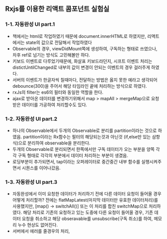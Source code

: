 ## Rxjs를 이용한 리액트 콤포넌트 실험실

### 1-1. 자동완성 UI part.1
- 책에서는 html로 작업하였기 때문에 document.innerHTML로 하였지만, 리액트에서는 state의 값으로 전달해서 작업하였다
- Observable의 경우, viewDidMount쪽에 생성하여, 구독하는 형태로 쓰였으나, 차후 ref로 넘기는 방식도 고민해볼만 하다.
- 키보드 이벤트로 다루었기때문에, 화살표 키보드라던지, 시프트 이벤트 처리는 distictUntilChanged로 내부의 값이 변경이 안되는 이벤트의 경우 걸러주게 하였다.
- 서버의 이벤트가 한글자씩 칠때마다, 전달하는 방법은 옳지 못한 예라고 생각되어 debounce(300)을 주어서 해당 타임라인 끝에 처리하는 방식으로 하였다.
- rxJs의 filter는 es6의 필터와 동일한 역할을 한다.
- ajax로 받아온 데이터를 변경하기위해서 map > mapAll > mergeMap으로 요청받은 데이터를 가공하여 처리할수도 있다.


### 1-2. 자동완성 UI part.2
- 하나의 Observable에서 두개의 Observable로 분리를 partition이라는 것으로 하였음. partition이라는 Rx함수는 필터의 해당되는것과 아닌것 (if,else만 있는 삼항식)으로 분리하여 observable을 분리한다.
- 두개의 Observable로 분리되면서 한쪽에서만 구독 데이터가 오는 부분을 양쪽 각각 구독 형태로 각각의 부분에서 데이터 처리하는 부분이 생겼음.
- 로딩부분이 추가되면서, tap이라는 오퍼레이터로 중간중간 내부 함수를 실행시켜주면서 시퀀스를 이어나갔음.

### 1-3. 자동완성 UI part.3
- 자동완성에서 이미 요청한 데이터가 처리하기 전에 다른 데이터 요청이 들어올 경우 어떻게 처리할까? 전에는 flatMapLatest(마지막 데이터만 유효한 데이터처리)를 사용했지만, [map() -> switchAll()] 또는 이 처리를 합친 switchMap으로 처리하였다.
해당 처리로 기존의 요청하고 있는 도중에 다른 요청이 들어올 경우, 기존 데이터 요청을 취소하고 해당 obseravable를 unsubscribe(구독 취소)를 하여, 메모리 누수 현상도 없어진다.
- 서버에서 에러를 줄경우의 처리,  